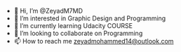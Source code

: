 - 👋 Hi, I’m @ZeyadM7MD
- 👀 I’m interested in Graphic Design and Programming
- 🌱 I’m currently learning Udacity COURSE
- 💞️ I’m looking to collaborate on Programming
- 📫 How to reach me zeyadmohammed14@outlook.com

